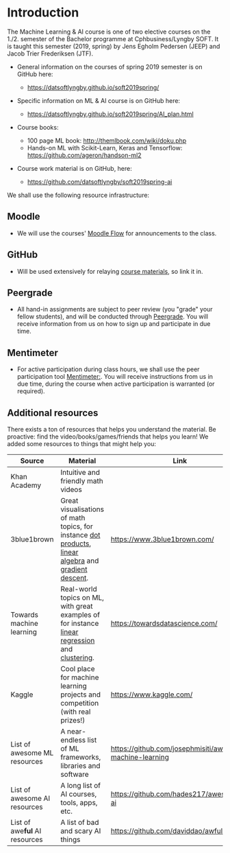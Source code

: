 # Introduction

The Machine Learning & AI course is one of two elective courses on the 1./2.
semester of the Bachelor programme at Cphbusiness/Lyngby SOFT. It is taught
this semester (2019, spring) by Jens Egholm Pedersen (JEEP) and Jacob Trier
Frederiksen (JTF).

* General information on the courses of spring 2019 semester is on GitHub here:
  * https://datsoftlyngby.github.io/soft2019spring/

* Specific information on ML & AI course is on GitHub here:
  * https://datsoftlyngby.github.io/soft2019spring/AI_plan.html

* Course books: 
  * 100 page ML book: http://themlbook.com/wiki/doku.php
  * Hands-on ML with Scikit-Learn, Keras and Tensorflow: https://github.com/ageron/handson-ml2

* Course work material is on GitHub, here:
  * https://github.com/datsoftlyngby/soft2019spring-ai

We shall use the following resource infrastructure:

## Moodle
  * We will use the courses' [Moodle Flow](https://cphbusiness.mrooms.net/course/view.php?id=3151) for announcements to the class.

## GitHub
  * Will be used extensively for relaying [course materials](https://github.com/datsoftlyngby/soft2019spring-ai), so link it in.

## Peergrade
  * All hand-in assignments are subject to peer review (you "grade" your fellow students), and will be conducted through [Peergrade](https://www.peergrade.io/join). You will receive information from us on how to sign up and participate in due time. 

## Mentimeter
  * For active participation during class hours, we shall use the peer participation tool [Mentimeter:]( https://www.menti.com). You will receive instructions from us in due time, during the course when active participation is warranted (or required).

## Additional resources
There exists a ton of resources that helps you understand the material. 
Be proactive: find the video/books/games/friends that helps you learn! 
We added some resources to things that might help you:

| Source | Material | Link |
| --- | --- | --- |
| Khan Academy | Intuitive and friendly math videos  |  
| 3blue1brown | Great visualisations of math topics, for instance [dot products](https://www.youtube.com/watch?v=LyGKycYT2v0), [linear algebra](https://www.youtube.com/watch?v=fNk_zzaMoSs&list=PLZHQObOWTQDPD3MizzM2xVFitgF8hE_ab) and [gradient descent](https://www.youtube.com/watch?v=IHZwWFHWa-w&feature=youtu.be). |https://www.3blue1brown.com/ | https://www.khanacademy.org/|
| Towards machine learning | Real-world topics on ML, with great examples of for instance [linear regression](https://towardsdatascience.com/introduction-to-machine-learning-algorithms-linear-regression-14c4e325882a) and [clustering](https://towardsdatascience.com/clustering-unsupervised-machine-learning-8ebe089a1673). |https://towardsdatascience.com/|
| Kaggle | Cool place for machine learning projects and competition (with real prizes!) | https://www.kaggle.com/|
| List of awesome ML resources | A near-endless list of ML frameworks, libraries and software | https://github.com/josephmisiti/awesome-machine-learning|
| List of awesome AI resources | A long list of AI courses, tools, apps, etc. | https://github.com/hades217/awesome-ai  
| List of awe**ful** AI resources | A list of bad and scary AI things | https://github.com/daviddao/awful-ai |